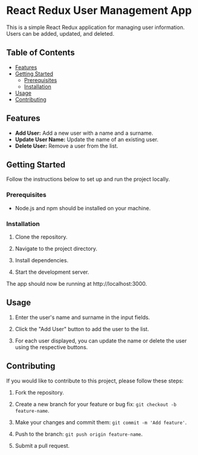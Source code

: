 # React Redux User Management App

This is a simple React Redux application for managing user information. Users can be added, updated, and deleted.

## Table of Contents

- [Features](#features)
- [Getting Started](#getting-started)
  - [Prerequisites](#prerequisites)
  - [Installation](#installation)
- [Usage](#usage)
- [Contributing](#contributing)

## Features

- **Add User:** Add a new user with a name and a surname.
- **Update User Name:** Update the name of an existing user.
- **Delete User:** Remove a user from the list.

## Getting Started

Follow the instructions below to set up and run the project locally.

### Prerequisites

- Node.js and npm should be installed on your machine.

### Installation

1. Clone the repository.

2. Navigate to the project directory.

3. Install dependencies.

4. Start the development server.

The app should now be running at http://localhost:3000.

## Usage

1. Enter the user's name and surname in the input fields.

2. Click the "Add User" button to add the user to the list.

3. For each user displayed, you can update the name or delete the user using the respective buttons.

## Contributing

If you would like to contribute to this project, please follow these steps:

1. Fork the repository.

2. Create a new branch for your feature or bug fix: `git checkout -b feature-name`.

3. Make your changes and commit them: `git commit -m 'Add feature'`.

4. Push to the branch: `git push origin feature-name`.

5. Submit a pull request.